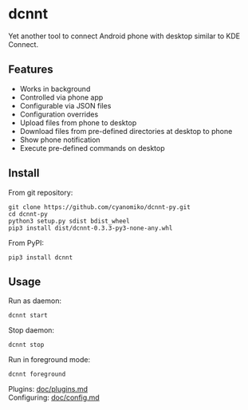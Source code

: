 dcnnt
=====

Yet another tool to connect Android phone with desktop similar to KDE Connect.

Features
--------

* Works in background
* Controlled via phone app 
* Сonfigurable via JSON files
* Configuration overrides
* Upload files from phone to desktop
* Download files from pre-defined directories at desktop to phone
* Show phone notification
* Execute pre-defined commands on desktop

Install
-------

From git repository:

    git clone https://github.com/cyanomiko/dcnnt-py.git
    cd dcnnt-py
    python3 setup.py sdist bdist_wheel
    pip3 install dist/dcnnt-0.3.3-py3-none-any.whl

From PyPI:

    pip3 install dcnnt

Usage
-----

Run as daemon:

    dcnnt start

Stop daemon:

    dcnnt stop

Run in foreground mode:

    dcnnt foreground
    
Plugins: [doc/plugins.md](doc/plugins.md)  
Configuring: [doc/config.md](doc/config.md) 
